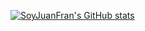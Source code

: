 [![SoyJuanFran's GitHub stats](https://github-readme-stats.vercel.app/api/pin/?username=SoyJuanFran&count_private=true&show_icons=true&theme=onedark)](https://github.com/SoyJuanFran/github-readme-stats)
